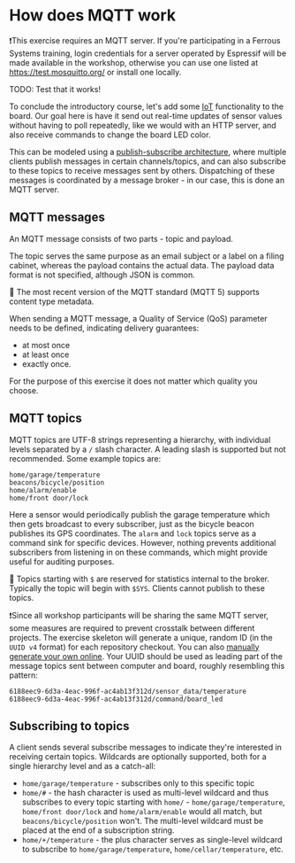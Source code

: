 # How does MQTT work

❗️This exercise requires an MQTT server. If you're participating in a Ferrous Systems training, login credentials for a server operated by Espressif will be made available in the workshop, otherwise you can use one listed at <https://test.mosquitto.org/> or install one locally.

TODO: Test that it works!

To conclude the introductory course, let's add some [IoT](https://en.wikipedia.org/wiki/Internet_of_things) functionality to the board. 
Our goal here is have it send out real-time updates of sensor values without having to poll repeatedly, like we would with an HTTP server, and also receive commands to change the board LED color.

This can be modeled using a [publish-subscribe architecture](https://en.wikipedia.org/wiki/Publish%E2%80%93subscribe_pattern), where multiple clients publish messages in certain channels/topics, and can also subscribe to these topics to receive messages sent by others. Dispatching of these messages is coordinated by a message broker - in our case, this is done an MQTT server.

## MQTT messages

An MQTT message consists of two parts - topic and payload.

The topic serves the same purpose as an email subject or a label on a filing cabinet, whereas the payload contains the actual data.  The payload data format is not specified, although JSON is common.

🔎 The most recent version of the MQTT standard (MQTT 5) supports content type metadata.

When sending a MQTT message, a Quality of Service (QoS) parameter needs to be defined, indicating delivery guarantees:
- at most once
- at least once
- exactly once.

For the purpose of this exercise it does not matter which quality you choose.
## MQTT topics

MQTT topics are UTF-8 strings representing a hierarchy, with individual levels separated by a `/` slash character. A leading slash is supported but not recommended. Some example topics are:

```code
home/garage/temperature
beacons/bicycle/position
home/alarm/enable
home/front door/lock
```

Here a sensor would periodically publish the garage temperature which then gets broadcast to every subscriber, just as the bicycle beacon publishes its GPS coordinates. The `alarm` and `lock` topics serve as a command sink for specific devices. However, nothing prevents additional subscribers from listening in on these commands, which might provide useful for auditing purposes.

🔎 Topics starting with `$` are reserved for statistics internal to the broker. Typically the topic will begin with `$SYS`. Clients cannot publish to these topics.

❗️Since all workshop participants will be sharing the same MQTT server, some measures are required to prevent crosstalk between different projects. The exercise skeleton will generate a unique, random ID (in the `UUID v4` format) for each repository checkout. You can also [manually generate your own online](https://www.uuidgenerator.net/version4). Your UUID should be used as leading part of the message topics sent between computer and board, roughly resembling this pattern:

```code
6188eec9-6d3a-4eac-996f-ac4ab13f312d/sensor_data/temperature
6188eec9-6d3a-4eac-996f-ac4ab13f312d/command/board_led
```

## Subscribing to topics

A client sends several subscribe messages to indicate they're interested in receiving certain topics. Wildcards are optionally supported, both for a single hierarchy level and as a catch-all:

- `home/garage/temperature` - subscribes only to this specific topic
- `home/#` - the hash character is used as multi-level wildcard and thus subscribes to every topic starting with `home/` - `home/garage/temperature`, `home/front door/lock` and `home/alarm/enable` would all match, but `beacons/bicycle/position` won't. The multi-level wildcard must be placed at the end of a subscription string.
- `home/+/temperature` - the plus character serves as single-level wildcard to subscribe to `home/garage/temperature`, `home/cellar/temperature`, etc.



